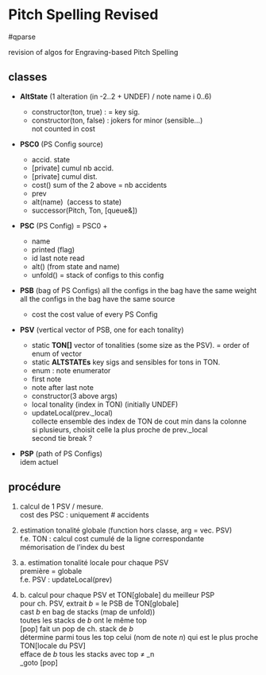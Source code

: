 # Pitch Spelling Revised
#qparse 

revision of algos for Engraving-based Pitch Spelling 


## classes  

-   **AltState** (1 alteration (in -2..2 + UNDEF) / note name i 0..6)
	-   constructor(ton, true) : = key sig.
	-   constructor(ton, false) : jokers for minor (sensible…)  
	     not counted in cost

-   **PSC0** (PS Config source)
	-   accid. state
	-   [private] cumul nb accid.
	-   [private] cumul dist.
	-   cost() sum of the 2 above = nb accidents
	-   prev
	-   alt(name)  (access to state)
	-   successor(Pitch, Ton, [queue&])

-   **PSC** (PS Config) = PSC0 + 
	-   name
	-   printed (flag)
	-   id last note read
	-   alt() (from state and name)
	-   unfold() = stack of configs to this config

-   **PSB** (bag of PS Configs)
all the configs in the bag have the same weight
all the configs in the bag have the same source
	-   cost the cost value of every PS Config

-   **PSV** (vertical vector of PSB, one for each tonality)
	-   static **TON[]** vector of tonalities (some size as the PSV). = order of enum of vector
	-   static **ALTSTATEs** key sigs and sensibles for tons in TON.
	-   enum : note enumerator
	-   first note
	-   note after last note
	-   constructor(3 above args)
	-   local tonality (index in TON) (initially UNDEF)
	-   updateLocal(prev._local)  
	    collecte ensemble des index de TON de cout min dans la colonne  
	    si plusieurs, choisit celle la plus proche de prev._local  
	    second tie break ?

-   **PSP** (path of PS Configs)  
    idem actuel
  

## procédure

1.  calcul de 1 PSV / mesure.  
    cost des PSC : uniquement # accidents

1.  estimation tonalité globale (function hors classe, arg = vec. PSV)  
    f.e. TON : calcul cost cumulé de la ligne correspondante  
    mémorisation de l’index du best

1.  a. estimation tonalité locale pour chaque PSV  
    première = globale  
    f.e. PSV : updateLocal(prev)

1.  b. calcul pour chaque PSV et TON[globale] du meilleur PSP  
    pour ch. PSV, extrait _b_ = le PSB de TON[globale]  
    cast _b_ en bag de stacks (map de unfold))  
    toutes les stacks de _b_ ont le même top  
    [pop] fait un pop de ch. stack de _b_  
    détermine parmi tous les top celui (nom de note _n_) qui est le plus proche TON[locale du PSV]  
    efface de _b_ tous les stacks avec top ≠ _n  
    _goto [pop]